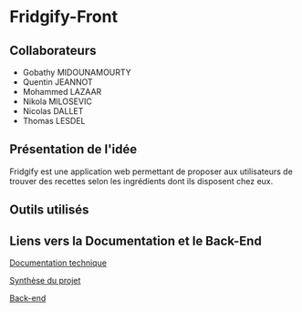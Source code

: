 # Fridgify-Front

## Collaborateurs

  - Gobathy MIDOUNAMOURTY
  - Quentin JEANNOT
  - Mohammed LAZAAR
  - Nikola MILOSEVIC
  - Nicolas DALLET
  - Thomas LESDEL
  
## Présentation de l'idée

Fridgify est une application web permettant de proposer aux utilisateurs de trouver des recettes selon les ingrédients dont ils disposent chez eux.

## Outils utilisés



## Liens vers la Documentation et le Back-End

[Documentation technique](https://github.com/mlazaar/Fridgify/blob/master/Documentation%20Technique.md)

[Synthèse du projet](https://github.com/mlazaar/Fridgify/blob/master/Synth%C3%A8se%20du%20Projet.md)

[Back-end](https://github.com/mlazaar/Fridgify)

